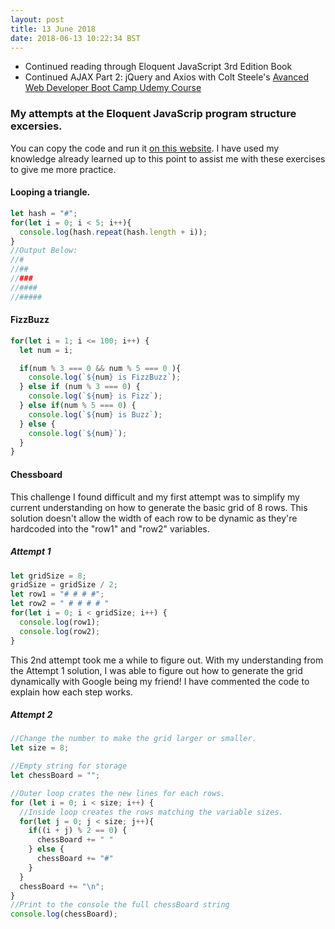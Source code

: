 ```yaml
---
layout: post
title: 13 June 2018 
date: 2018-06-13 10:22:34 BST
---
```

+ Continued reading through Eloquent JavaScript 3rd Edition Book
+ Continued AJAX Part 2: jQuery and Axios with Colt Steele's [Avanced Web Developer Boot Camp Udemy Course](https://www.udemy.com/the-advanced-web-developer-bootcamp)
 
### My attempts at the Eloquent JavaScrip program structure excersies. 
You can copy the code and run it [on this website](https://repl.it/languages/javascript). I have used my knowledge already learned up to this point to assist me with these exercises to give me more practice.

#### Looping a triangle.
```javascript
let hash = "#";
for(let i = 0; i < 5; i++){
  console.log(hash.repeat(hash.length + i));
}
//Output Below:
//#
//##
//###
//####
//#####
```

#### FizzBuzz
```javascript
for(let i = 1; i <= 100; i++) {
  let num = i;

  if(num % 3 === 0 && num % 5 === 0 ){
    console.log(`${num} is FizzBuzz`);
  } else if (num % 3 === 0) {
    console.log(`${num} is Fizz`);
  } else if(num % 5 === 0) {
    console.log(`${num} is Buzz`);
  } else {
    console.log(`${num}`);
  }
}
```
#### Chessboard
This challenge I found difficult and my first attempt was to simplify my current understanding on how to generate the basic grid of 8 rows. This solution doesn't allow the width of each row to be dynamic as they're hardcoded into the "row1" and "row2" variables. 

##### Attempt 1
```javascript
let gridSize = 8;
gridSize = gridSize / 2;
let row1 = "# # # #";
let row2 = " # # # # "
for(let i = 0; i < gridSize; i++) {
  console.log(row1);
  console.log(row2);
}
```
This 2nd attempt took me a while to figure out. With my understanding from the Attempt 1 solution, I was able to figure out how to generate the grid dynamically with Google being my friend! I have commented the code to explain how each step works. 

##### Attempt 2
```javascript
//Change the number to make the grid larger or smaller.
let size = 8;

//Empty string for storage
let chessBoard = "";

//Outer loop crates the new lines for each rows.
for (let i = 0; i < size; i++) {
  //Inside loop creates the rows matching the variable sizes.
  for(let j = 0; j < size; j++){
    if((i + j) % 2 == 0) {
      chessBoard += " "
    } else {
      chessBoard += "#"
    }
  }
  chessBoard += "\n";
}
//Print to the console the full chessBoard string
console.log(chessBoard);
```
